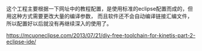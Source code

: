 这个工程主要根据一下网址中的教程配置，是使用标准的eclipse配置而成的，但用这种方式需要更改大量的编译参数，
而且软件还不会自动编译链接汇编文件，所以配置好以后就没有再继续深入的使用了。

https://mcuoneclipse.com/2013/07/21/diy-free-toolchain-for-kinetis-part-2-eclipse-ide/
